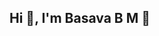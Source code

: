 ## Hi 👋, I'm Basava B M  👋

<!--
**Basavabm/Basavabm** is a ✨ _special_ ✨ repository because its `README.md` (this file) appears on your GitHub profile.

# 💫 About Me:
🌱 I’m currently learning Devops Tools and Genrative AI<br><br>👨‍💻 I’m currently Looking For Job<br><br>📑 Check out my resume here - My Resume<br><br>💻 All of my projects are available on GitHub<br><br>💬 Ask me about Devops Tools like, AWS. K8s. Docker. CI/CD. Git & GitHub  and Gen AI<br><br>📫 Reach out to me at Basavabm30@gmail.com<br><br>


## 🌐 Socials:
[![email](https://img.shields.io/badge/Email-D14836?logo=gmail&logoColor=white)](mailto:Basavabm30@gmail.com) 

# 💻 Tech Stack:
![Python](https://img.shields.io/badge/python-3670A0?style=plastic&logo=python&logoColor=ffdd54) ![AWS](https://img.shields.io/badge/AWS-%23FF9900.svg?style=plastic&logo=amazon-aws&logoColor=white) ![Azure](https://img.shields.io/badge/azure-%230072C6.svg?style=plastic&logo=microsoftazure&logoColor=white) ![Apache Tomcat](https://img.shields.io/badge/apache%20tomcat-%23F8DC75.svg?style=plastic&logo=apache-tomcat&logoColor=black) ![Jenkins](https://img.shields.io/badge/jenkins-%232C5263.svg?style=plastic&logo=jenkins&logoColor=white) ![Nginx](https://img.shields.io/badge/nginx-%23009639.svg?style=plastic&logo=nginx&logoColor=white) ![AmazonDynamoDB](https://img.shields.io/badge/Amazon%20DynamoDB-4053D6?style=plastic&logo=Amazon%20DynamoDB&logoColor=white) ![Git](https://img.shields.io/badge/git-%23F05033.svg?style=plastic&logo=git&logoColor=white) ![GitLab](https://img.shields.io/badge/gitlab-%23181717.svg?style=plastic&logo=gitlab&logoColor=white) ![GitHub](https://img.shields.io/badge/github-%23121011.svg?style=plastic&logo=github&logoColor=white)
# 📊 GitHub Stats:
![](https://github-readme-stats.vercel.app/api?username=Basavabm&theme=synthwave&hide_border=false&include_all_commits=true&count_private=true)<br/>
![](https://nirzak-streak-stats.vercel.app/?user=Basavabm&theme=synthwave&hide_border=false)<br/>
![](https://github-readme-stats.vercel.app/api/top-langs/?username=Basavabm&theme=synthwave&hide_border=false&include_all_commits=true&count_private=true&layout=compact)

---
[![](https://visitcount.itsvg.in/api?id=Basavabm&icon=0&color=0)](https://visitcount.itsvg.in)

<!-- Proudly created with GPRM ( https://gprm.itsvg.in ) -->
